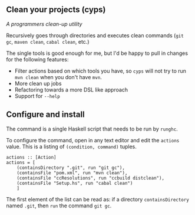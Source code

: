 Clean your projects (cyps)
--------------------------
_A programmers clean-up utility_

Recursively goes through directories and executes clean commands (`git gc`, `maven clean`, `cabal clean`, etc.)

The single tools is good enough for me, but I'd be happy to pull in changes for the following features:

- Filter actions based on which tools you have, so `cyps` will not try to run `mvn clean` when you don't have `mvn`.
- More clean up jobs
- Refactoring towards a more DSL like approach
- Support for `--help`


Configure and install
---------------------
The command is a single Haskell script that needs to be run by `runghc`.

To configure the command, open in any text editor and edit the `actions` value. This is a listing of `(condition, command)` tuples.

    actions :: [Action]
    actions = [
        (containsDirectory ".git", run "git gc"),
        (containsFile "pom.xml", run "mvn clean"),
        (containsFile "ccResolutions", run "ccbuild distclean"),
        (containsFile "Setup.hs", run "cabal clean")
        ]

The first element of the list can be read as: if a directory `containsDirectory` named `.git`, then `run` the command `git gc`.
